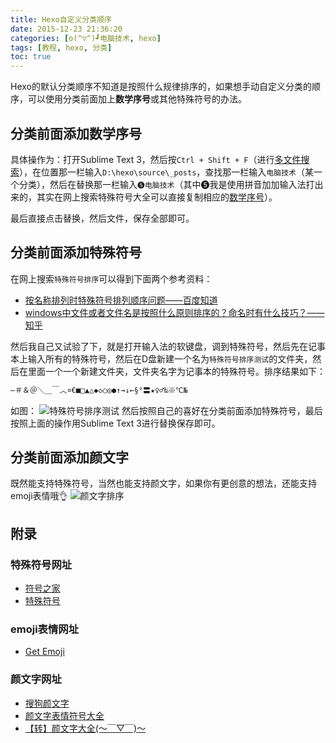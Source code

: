 ```yaml
---
title: Hexo自定义分类顺序
date: 2015-12-23 21:36:20
categories: [o(^▽^)┛电脑技术, hexo]
tags: [教程, hexo, 分类]
toc: true
---
```

Hexo的默认分类顺序不知道是按照什么规律排序的，如果想手动自定义分类的顺序，可以使用分类前面加上**数学序号**或其他特殊符号的办法。

## 分类前面添加数学序号 ##

具体操作为：打开Sublime Text 3，然后按`Ctrl + Shift + F`（进行[多文件搜索][1]），在位置那一栏输入`D:\hexo\source\_posts`，查找那一栏输入`电脑技术`（某一个分类），然后在替换那一栏输入`➎电脑技术`（其中➎我是使用拼音加加输入法打出来的，其实在网上搜索特殊符号大全可以直接复制相应的[数学序号][2]）。

最后直接点击替换，然后文件，保存全部即可。


## 分类前面添加特殊符号 ##
在网上搜索`特殊符号排序`可以得到下面两个参考资料：

 - [按名称排列时特殊符号排列顺序问题——百度知道][3]
 - [windows中文件或者文件名是按照什么原则排序的？命名时有什么技巧？——知乎][4]

然后我自己又试验了下，就是打开输入法的软键盘，调到特殊符号，然后先在记事本上输入所有的特殊符号，然后在D盘新建一个名为`特殊符号排序测试`的文件夹，然后在里面一个一个新建文件夹，文件夹名字为记事本的特殊符号。排序结果如下：
``` bash
―＃＆＠＼＿￣︿¤€■□▲△◆◇○◎●↑→↓←§°〓★♀♂‰※℃№
```
如图：
![特殊符号排序测试][5]
然后按照自己的喜好在分类前面添加特殊符号，最后按照上面的操作用Sublime Text 3进行替换保存即可。

## 分类前面添加颜文字 ##
既然能支持特殊符号，当然也能支持颜文字，如果你有更创意的想法，还能支持emoji表情哦👌
![颜文字排序][6]
## 附录 ##
### 特殊符号网址 ###

 - [符号之家][7]
 - [特殊符号][8]

### emoji表情网址 ###
 - [Get Emoji][9]

### 颜文字网址 ###

 - [搜狗颜文字][10]
 - [颜文字表情符号大全][11]
 - [【转】颜文字大全(～￣▽￣)～][12]


  [1]: https://sublime-text.readthedocs.org/en/latest/search_and_replace/search_and_replace_files.html
  [2]: http://www.fuhao123.com/fuhao/4.shtml
  [3]: http://zhidao.baidu.com/question/111363523.html
  [4]: https://www.zhihu.com/question/20227012
  [5]: http://7xivmb.com1.z0.glb.clouddn.com/hexo%E8%87%AA%E5%AE%9A%E4%B9%89%E5%88%86%E7%B1%BB%E9%A1%BA%E5%BA%8F-%E7%89%B9%E6%AE%8A%E7%AC%A6%E5%8F%B7%E6%8E%92%E5%BA%8F.png
  [6]: http://7xivmb.com1.z0.glb.clouddn.com/hexo%E8%87%AA%E5%AE%9A%E4%B9%89%E5%88%86%E7%B1%BB%E9%A1%BA%E5%BA%8F-%E9%A2%9C%E6%96%87%E5%AD%97%E6%8E%92%E5%BA%8F.png
  [7]: http://www.fuhao123.com/
  [8]: http://tw.piliapp.com/symbol/
  [9]: http://getemoji.com/
  [10]: http://pinyin.sogou.com/dict/ywz/
  [11]: https://www.douban.com/note/83616009/
  [12]: https://www.douban.com/note/235557738/
